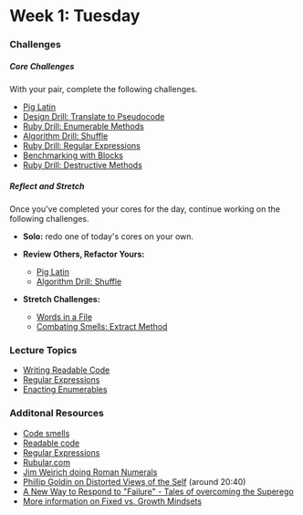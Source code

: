 # Week 1:  Tuesday

### Challenges

##### Core Challenges
With your pair, complete the following challenges.

- [Pig Latin](https://github.com/grasshoppers-2014/pig-latin-challenge)
- [Design Drill: Translate to Pseudocode](https://github.com/grasshoppers-2014/design-drill-translate-to-pseudocode-challenge)
- [Ruby Drill: Enumerable Methods](https://github.com/grasshoppers-2014/ruby-drill-enumerable-methods-challenge)
- [Algorithm Drill: Shuffle](https://github.com/grasshoppers-2014/algorithm-drill-shuffle-challenge)
- [Ruby Drill: Regular Expressions](https://github.com/grasshoppers-2014/ruby-drill-regular-expressions-challenge)
- [Benchmarking with Blocks](https://github.com/grasshoppers-2014/simple-benchmarking-with-blocks-challenge)
- [Ruby Drill: Destructive Methods](https://github.com/grasshoppers-2014/ruby-drill-destructive-methods-challenge)

##### Reflect and Stretch
Once you've completed your cores for the day, continue working on the following challenges.

- **Solo:** redo one of today's cores on your own.

- **Review Others, Refactor Yours:**
  - [Pig Latin](https://github.com/grasshoppers-2014/pig-latin-challenge)
  - [Algorithm Drill: Shuffle](https://github.com/grasshoppers-2014/algorithm-drill-shuffle-challenge)

- **Stretch Challenges:**
  - [Words in a File](https://github.com/grasshoppers-2014/words-in-a-file-challenge)
  - [Combating Smells: Extract Method](https://github.com/grasshoppers-2014/combating-smells-extract-method-challenge)


### Lecture Topics
- [Writing Readable Code](../resources/lectures.md#writing-readable-code)
- [Regular Expressions](../resources/lectures.md#regular-expressions)
- [Enacting Enumerables](../resources/lectures.md#enacting-enumerables)

### Additonal Resources
- [Code smells](https://gist.github.com/alycit/8cecbd9d69e5d0f0be22)
- [Readable code](https://gist.github.com/openspectrum/1fc609849ee747e333a1)
- [Regular Expressions](https://gist.github.com/openspectrum/395b89258d2234762b63)
- [Rubular.com](http://rubular.com/)
- [Jim Weirich doing Roman Numerals](http://www.youtube.com/watch?v=983zk0eqYLY)
- [Phillip Goldin on Distorted Views of the Self](http://www.youtube.com/watch?v=bKtBxxR0JRM#t=1243) (around 20:40)
- [A New Way to Respond to "Failure" - Tales of overcoming the Superego](http://www.youtube.com/watch?v=_tjYoKCBYag)
- [More information on Fixed vs. Growth Mindsets](http://michaelgr.com/2007/04/15/fixed-mindset-vs-growth-mindset-which-one-are-you/)
